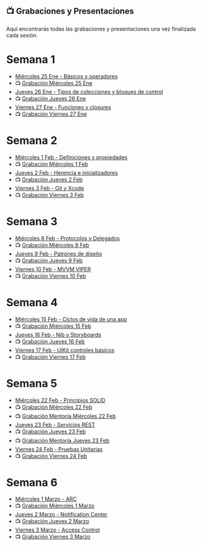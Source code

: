 ## 📺 Grabaciones y Presentaciones
Aquí encontrarás todas las grabaciones y presentaciones una vez finalizada cada sesión.

# Semana 1
- [Miércoles 25 Ene - Básicos y operadores](https://drive.google.com/file/d/13ENdCk1x4wpoKCSlakVS-DAEMuQO6F6a/view?usp=sharing)
- 📺 [Grabación Miércoles 25 Ene](https://drive.google.com/file/d/1TnyT7_lNakQ1uwPKP9r5cCXzPiloc1oZ/view?usp=sharing)
- [Jueves 26 Ene - Tipos de colecciones y bloques de control](https://drive.google.com/file/d/156A7iCS-1OZwU7cTzWxo-TLRVCO0CaVZ/view?usp=sharing)
- 📺 [Grabación Jueves 26 Ene](https://drive.google.com/file/d/1eDauASBDHC0vQL8ZQaWgHeqO5WuTnZXk/view?usp=sharing)
- [Viernes 27 Ene - Funciones y closures](https://drive.google.com/file/d/1tigZ2RjUqTGXOKepkCJVp_Izp00hywhb/view?usp=sharing)
- 📺 [Grabación Viernes 27 Ene](https://drive.google.com/file/d/1Sxqfpk32EcY5KDh3PacMfw1ypxnCCrJI/view?usp=sharing)

# Semana 2
- [Miércoles 1 Feb - Definiciones y propiedades](https://drive.google.com/file/d/1XzZ2_Qv4MOSn0JbpxceqQ4NKBr8JOzxI/view?usp=sharing)
- 📺 [Grabación Miércoles 1 Feb ](https://drive.google.com/file/d/1GvfGUACfkt_ESACzslmqic-TlSCV7ARB/view?usp=sharing)
- [Jueves 2 Feb - Herencia e inicializadores](https://drive.google.com/file/d/1I3Xdy0Ya804Zu5t6xoKFB8q4rkQ2qoHv/view?usp=sharing)
- 📺 [Grabación Jueves 2 Feb](https://drive.google.com/file/d/150c7xCp674cCWQNjyKmGfEhu9tWYsgps/view?usp=sharing)
- [Viernes 3 Feb - Git y Xcode](https://drive.google.com/file/d/1G7TvPJ_X866XYciu8VEWin767Z6ARdW9/view?usp=sharing)
- 📺 [Grabación Viernes 3 Feb](https://drive.google.com/file/d/1SfI3fuLF_hN-LIMG_Z1dXwt0JVCb-CIj/view?usp=sharing)

# Semana 3
- [Miércoles 8 Feb - Protocolos y Delegados](https://drive.google.com/file/d/1Gr3Ga1xmJzc-I1IeAwCEEQLyA2bMhvXD/view?usp=sharing)
- 📺 [Grabación Miércoles 8 Feb ](https://drive.google.com/file/d/1MDfaIdWELqT3Ln_WmQ1IOXngRPyllI5_/view?usp=sharing)
- [Jueves 9 Feb - Patrones de diseño](https://drive.google.com/file/d/17DNGXvF_dUG3cw_XFRLdE73CWaCjMkf9/view?usp=sharing)
- 📺 [Grabación Jueves 9 Feb](https://drive.google.com/file/d/1Od4ljBpscxT1BUG2gpF8rpCqzWuKL-WY/view?usp=sharing)
- [Viernes 10 Feb - MVVM VIPER](https://drive.google.com/file/d/1IxTh62GaB3iKe3FwkGFfM18k1wig-6pS/view?usp=sharing)
- 📺 [Grabación Viernes 10 Feb](https://drive.google.com/file/d/1UXiIGmZmN3eASSRbUCa6RLJ1-qBc2K4z/view?usp=sharing)

# Semana 4
- [Miércoles 15 Feb - Ciclos de vida de una app](https://drive.google.com/file/d/1IRPREfsHO1H3hGlMWYa-jzGPylKw2Rva/view?usp=sharing)
- 📺 [Grabación Miércoles 15 Feb](https://drive.google.com/file/d/1bRUc_1fQbLxCSbHNXfJEuQ8KnKL-sytb/view?usp=sharing)
- [Jueves 16 Feb - Nib y Storyboards](https://drive.google.com/file/d/1V_nx7YkrU81qG5xI8k6cQg_i5mOqHteC/view?usp=sharing)
- 📺 [Grabación Jueves 16 Feb](https://drive.google.com/file/d/1bq2y6D-hxLCOgGkiba6BcjAqBxzPFlAL/view?usp=sharing)
- [Viernes 17 Feb - UlKit controles básicos](https://drive.google.com/file/d/1FVLhDfBTxAx-WN5WfvWWtSlY6FFt4HUC/view?usp=sharing)
- 📺 [Grabación Viernes 17 Feb](https://drive.google.com/file/d/1b-60k4yP74nHrmswXqYQObVv2oRCDe3o/view?usp=sharing)

# Semana 5
- [Miércoles 22 Feb - Principios SOLID](https://drive.google.com/file/d/1I0nrzUQ03X-ZXLfWTAYq4Y4UvfNE8n21/view?usp=sharing)
- 📺 [Grabación Miércoles 22 Feb](https://drive.google.com/file/d/1ztDPbGICYYVi5Y6c95iBtuG2AIGvTeaw/view?usp=sharing)
- 📺 [Grabación Mentoría Miércoles 22 Feb](https://drive.google.com/file/d/1AIM84aETY5gsZYVcsiVdKlxWm5XW4Nbt/view?usp=sharing)
- [Jueves 23 Feb - Servicios REST](https://drive.google.com/file/d/1osMe2_dRkZx74zezAuC4Y0bnyoa81qB5/view?usp=sharing)
- 📺 [Grabación Jueves 23 Feb](https://drive.google.com/file/d/1sH_Bp1mFDbrkU3gb29GOQ9r5TjVxKs6V/view?usp=share_link)
- 📺 [Grabación Mentoría Jueves 23 Feb](https://drive.google.com/file/d/17kSvsHJ70XUlXvGImSJ2NvyuyvAMCLHE/view?usp=share_link)
- [Viernes 24 Feb - Pruebas Unitarias](https://drive.google.com/file/d/18oZHybcfBzzIpzArtApbCgSfoMtImZbY/view?usp=sharing)
- 📺 [Grabación Viernes 24 Feb](https://drive.google.com/file/d/1kd39mYGA3YzCIezxnIuC1_111QzmPsu0/view?usp=sharing)

# Semana 6
- [Miércoles 1 Marzo - ARC](https://drive.google.com/file/d/1gufRwtXZTIpZo0iG7087SRgMYYUIkZzA/view?usp=sharing)
- 📺 [Grabación Miércoles 1 Marzo](https://drive.google.com/file/d/1FgavDdQnlslKkxlcv5v2zruPqbZcUHvu/view?usp=sharing)
- [Jueves 2 Marzo - Notification Center](https://drive.google.com/file/d/1gyfGoCagigkFw2p3MO8PV3SHMRH91R1b/view?usp=sharing)
- 📺 [Grabación Jueves 2 Marzo]()
- [Viernes 3 Marzo - Access Control](https://drive.google.com/file/d/11VLdghw649_5YP1DhNdTh2nICEn-Wnhw/view?usp=sharing)
- 📺 [Grabación Viernes 3 Marzo]()
